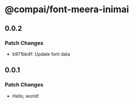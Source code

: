 # @compai/font-meera-inimai

## 0.0.2

### Patch Changes

- b971bb4f: Update font data

## 0.0.1

### Patch Changes

- Hello, world!
